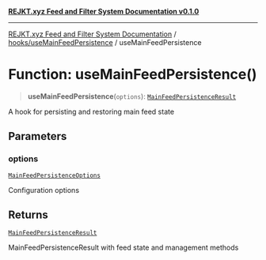 [**REJKT.xyz Feed and Filter System Documentation v0.1.0**](../../../README.md)

***

[REJKT.xyz Feed and Filter System Documentation](../../../modules.md) / [hooks/useMainFeedPersistence](../README.md) / useMainFeedPersistence

# Function: useMainFeedPersistence()

> **useMainFeedPersistence**(`options`): [`MainFeedPersistenceResult`](../interfaces/MainFeedPersistenceResult.md)

A hook for persisting and restoring main feed state

## Parameters

### options

[`MainFeedPersistenceOptions`](../interfaces/MainFeedPersistenceOptions.md)

Configuration options

## Returns

[`MainFeedPersistenceResult`](../interfaces/MainFeedPersistenceResult.md)

MainFeedPersistenceResult with feed state and management methods
